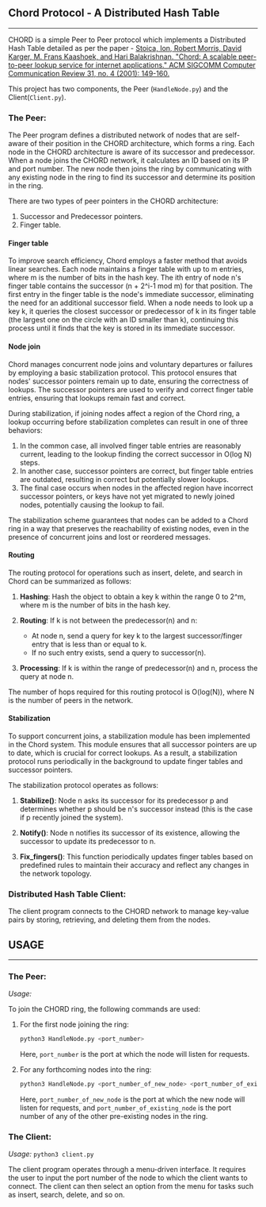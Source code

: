## Chord Protocol - A Distributed Hash Table
____________________

CHORD is a simple Peer to Peer protocol which implements a Distributed Hash Table detailed as per the paper - [Stoica, Ion, Robert Morris, David Karger, M. Frans Kaashoek, and Hari Balakrishnan. "Chord: A scalable peer-to-peer lookup service for internet applications." ACM SIGCOMM Computer Communication Review 31, no. 4 (2001): 149-160.](https://pdos.csail.mit.edu/papers/chord:sigcomm01/chord_sigcomm.pdf)

This project has two components, the Peer (`HandleNode.py`) and the Client(`Client.py`).

### The Peer:

The Peer program defines a distributed network of nodes that are self-aware of their position in the CHORD architecture, which forms a ring. Each node in the CHORD architecture is aware of its successor and predecessor. When a node joins the CHORD network, it calculates an ID based on its IP and port number. The new node then joins the ring by communicating with any existing node in the ring to find its successor and determine its position in the ring.

There are two types of peer pointers in the CHORD architecture:
1. Successor and Predecessor pointers.
2. Finger table.


#### Finger table

To improve search efficiency, Chord employs a faster method that avoids linear searches. Each node maintains a finger table with up to m entries, where m is the number of bits in the hash key. The ith entry of node n's finger table contains the successor (n + 2^i-1 mod m) for that position. The first entry in the finger table is the node's immediate successor, eliminating the need for an additional successor field. When a node needs to look up a key k, it queries the closest successor or predecessor of k in its finger table (the largest one on the circle with an ID smaller than k), continuing this process until it finds that the key is stored in its immediate successor.

#### Node join

Chord manages concurrent node joins and voluntary departures or failures by employing a basic stabilization protocol. This protocol ensures that nodes' successor pointers remain up to date, ensuring the correctness of lookups. The successor pointers are used to verify and correct finger table entries, ensuring that lookups remain fast and correct.

During stabilization, if joining nodes affect a region of the Chord ring, a lookup occurring before stabilization completes can result in one of three behaviors:

1. In the common case, all involved finger table entries are reasonably current, leading to the lookup finding the correct successor in O(log N) steps.
2. In another case, successor pointers are correct, but finger table entries are outdated, resulting in correct but potentially slower lookups.
3. The final case occurs when nodes in the affected region have incorrect successor pointers, or keys have not yet migrated to newly joined nodes, potentially causing the lookup to fail.

The stabilization scheme guarantees that nodes can be added to a Chord ring in a way that preserves the reachability of existing nodes, even in the presence of concurrent joins and lost or reordered messages.

#### Routing

The routing protocol for operations such as insert, delete, and search in Chord can be summarized as follows:

1. **Hashing**: Hash the object to obtain a key k within the range 0 to 2^m, where m is the number of bits in the hash key.

2. **Routing**: If k is not between the predecessor(n) and n:
    - At node n, send a query for key k to the largest successor/finger entry that is less than or equal to k.
    - If no such entry exists, send a query to successor(n).

3. **Processing**: If k is within the range of predecessor(n) and n, process the query at node n.

The number of hops required for this routing protocol is O(log(N)), where N is the number of peers in the network.

#### Stabilization

To support concurrent joins, a stabilization module has been implemented in the Chord system. This module ensures that all successor pointers are up to date, which is crucial for correct lookups. As a result, a stabilization protocol runs periodically in the background to update finger tables and successor pointers.

The stabilization protocol operates as follows:

1. **Stabilize()**: Node n asks its successor for its predecessor p and determines whether p should be n's successor instead (this is the case if p recently joined the system).

2. **Notify()**: Node n notifies its successor of its existence, allowing the successor to update its predecessor to n.

3. **Fix_fingers()**: This function periodically updates finger tables based on predefined rules to maintain their accuracy and reflect any changes in the network topology.

### Distributed Hash Table Client:

The client program connects to the CHORD network to manage key-value pairs by storing, retrieving, and deleting them from the nodes.

## USAGE 
_________________

### The Peer:

*Usage:* 

To join the CHORD ring, the following commands are used:

1. For the first node joining the ring:
   ```bash
   python3 HandleNode.py <port_number>
   ```
   Here, `port_number` is the port at which the node will listen for requests.

2. For any forthcoming nodes into the ring:
   ```bash
   python3 HandleNode.py <port_number_of_new_node> <port_number_of_existing_node>
   ```
   Here, `port_number_of_new_node` is the port at which the new node will listen for requests, and `port_number_of_existing_node` is the port number of any of the other pre-existing nodes in the ring.

### The Client:

*Usage:* `python3 client.py`

The client program operates through a menu-driven interface. It requires the user to input the port number of the node to which the client wants to connect. The client can then select an option from the menu for tasks such as insert, search, delete, and so on.
